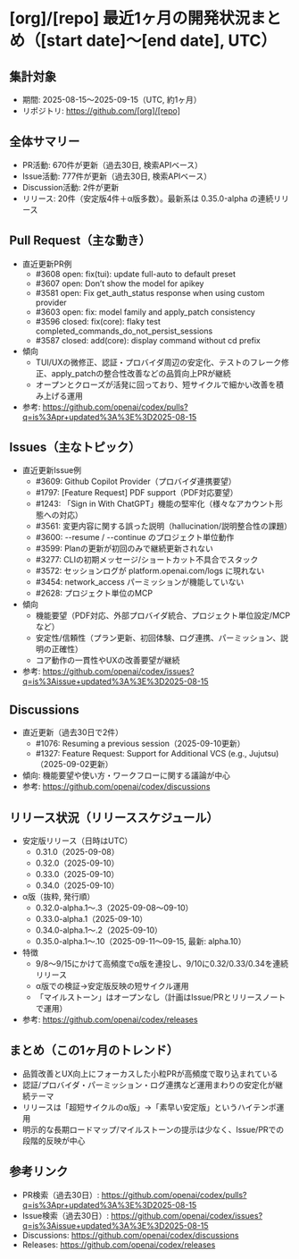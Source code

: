 # [org]/[repo] 最近1ヶ月の開発状況まとめ（[start date]〜[end date], UTC）

## 集計対象
- 期間: 2025-08-15〜2025-09-15（UTC, 約1ヶ月）
- リポジトリ: https://github.com/[org]/[repo]

## 全体サマリー
- PR活動: 670件が更新（過去30日, 検索APIベース）
- Issue活動: 777件が更新（過去30日, 検索APIベース）
- Discussion活動: 2件が更新
- リリース: 20件（安定版4件＋α版多数）。最新系は 0.35.0-alpha の連続リリース

## Pull Request（主な動き）
- 直近更新PR例
  - #3608 open: fix(tui): update full-auto to default preset
  - #3607 open: Don’t show the model for apikey
  - #3581 open: Fix get_auth_status response when using custom provider
  - #3603 open: fix: model family and apply_patch consistency
  - #3596 closed: fix(core): flaky test completed_commands_do_not_persist_sessions
  - #3587 closed: add(core): display command without cd prefix
- 傾向
  - TUI/UXの微修正、認証・プロバイダ周辺の安定化、テストのフレーク修正、apply_patchの整合性改善などの品質向上PRが継続
  - オープンとクローズが活発に回っており、短サイクルで細かい改善を積み上げる運用
- 参考: https://github.com/openai/codex/pulls?q=is%3Apr+updated%3A%3E%3D2025-08-15

## Issues（主なトピック）
- 直近更新Issue例
  - #3609: Github Copilot Provider（プロバイダ連携要望）
  - #1797: [Feature Request] PDF support（PDF対応要望）
  - #1243: 「Sign in With ChatGPT」機能の堅牢化（様々なアカウント形態への対応）
  - #3561: 変更内容に関する誤った説明（hallucination/説明整合性の課題）
  - #3600: --resume / --continue のプロジェクト単位動作
  - #3599: Planの更新が初回のみで継続更新されない
  - #3277: CLIの初期メッセージ/ショートカット不具合でスタック
  - #3572: セッションログが platform.openai.com/logs に現れない
  - #3454: network_access パーミッションが機能していない
  - #2628: プロジェクト単位のMCP
- 傾向
  - 機能要望（PDF対応、外部プロバイダ統合、プロジェクト単位設定/MCPなど）
  - 安定性/信頼性（プラン更新、初回体験、ログ連携、パーミッション、説明の正確性）
  - コア動作の一貫性やUXの改善要望が継続
- 参考: https://github.com/openai/codex/issues?q=is%3Aissue+updated%3A%3E%3D2025-08-15

## Discussions
- 直近更新（過去30日で2件）
  - #1076: Resuming a previous session（2025-09-10更新）
  - #1327: Feature Request: Support for Additional VCS (e.g., Jujutsu)（2025-09-02更新）
- 傾向: 機能要望や使い方・ワークフローに関する議論が中心
- 参考: https://github.com/openai/codex/discussions

## リリース状況（リリーススケジュール）
- 安定版リリース（日時はUTC）
  - 0.31.0（2025-09-08）
  - 0.32.0（2025-09-10）
  - 0.33.0（2025-09-10）
  - 0.34.0（2025-09-10）
- α版（抜粋, 発行順）
  - 0.32.0-alpha.1〜.3（2025-09-08〜09-10）
  - 0.33.0-alpha.1（2025-09-10）
  - 0.34.0-alpha.1〜.2（2025-09-10）
  - 0.35.0-alpha.1〜.10（2025-09-11〜09-15, 最新: alpha.10）
- 特徴
  - 9/8〜9/15にかけて高頻度でα版を連投し、9/10に0.32/0.33/0.34を連続リリース
  - α版での検証→安定版反映の短サイクル運用
  - 「マイルストーン」はオープンなし（計画はIssue/PRとリリースノートで運用）
- 参考: https://github.com/openai/codex/releases

## まとめ（この1ヶ月のトレンド）
- 品質改善とUX向上にフォーカスした小粒PRが高頻度で取り込まれている
- 認証/プロバイダ・パーミッション・ログ連携など運用まわりの安定化が継続テーマ
- リリースは「超短サイクルのα版」→「素早い安定版」というハイテンポ運用
- 明示的な長期ロードマップ/マイルストーンの提示は少なく、Issue/PRでの段階的反映が中心

## 参考リンク
- PR検索（過去30日）: https://github.com/openai/codex/pulls?q=is%3Apr+updated%3A%3E%3D2025-08-15
- Issue検索（過去30日）: https://github.com/openai/codex/issues?q=is%3Aissue+updated%3A%3E%3D2025-08-15
- Discussions: https://github.com/openai/codex/discussions
- Releases: https://github.com/openai/codex/releases
